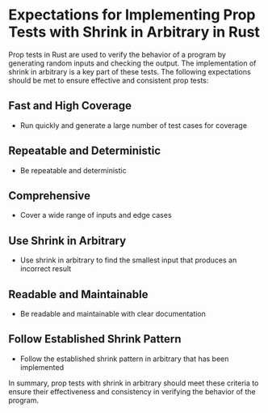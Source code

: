 # Expectations for Implementing Prop Tests with Shrink in Arbitrary in Rust

Prop tests in Rust are used to verify the behavior of a program by generating random inputs and checking the output. The implementation of shrink in arbitrary is a key part of these tests. The following expectations should be met to ensure effective and consistent prop tests:

## Fast and High Coverage

- Run quickly and generate a large number of test cases for coverage

## Repeatable and Deterministic

- Be repeatable and deterministic

## Comprehensive

- Cover a wide range of inputs and edge cases

## Use Shrink in Arbitrary

- Use shrink in arbitrary to find the smallest input that produces an incorrect result

## Readable and Maintainable

- Be readable and maintainable with clear documentation

## Follow Established Shrink Pattern

- Follow the established shrink pattern in arbitrary that has been implemented

In summary, prop tests with shrink in arbitrary should meet these criteria to ensure their effectiveness and consistency in verifying the behavior of the program.
